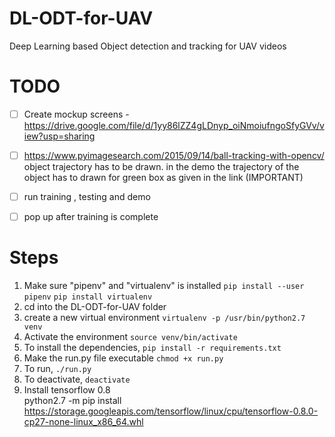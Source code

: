 # DL-ODT-for-UAV
Deep Learning based Object detection and tracking for UAV videos

# TODO
- [ ] Create mockup screens - https://drive.google.com/file/d/1yy86lZZ4gLDnyp_oiNmoiufngoSfyGVv/view?usp=sharing
- [ ] https://www.pyimagesearch.com/2015/09/14/ball-tracking-with-opencv/ object trajectory has to be drawn. in the demo the trajectory of the object has to drawn  for green box as given in the link (IMPORTANT)
- [ ] run training , testing and demo
- [ ] pop up after training is complete


# Steps
1. Make sure "pipenv" and "virtualenv" is installed
    `pip install --user pipenv`
    `pip install virtualenv`
2. cd into the DL-ODT-for-UAV folder
3. create a new virtual environment 
    `virtualenv -p /usr/bin/python2.7 venv`
4. Activate the environment
    `source venv/bin/activate`
5. To install the dependencies,
    `pip install -r requirements.txt`
6. Make the run.py file executable
    `chmod +x run.py`
7. To run,
    `./run.py`
8. To deactivate,
    `deactivate`
9. Install tensorflow 0.8  
python2.7 -m pip install https://storage.googleapis.com/tensorflow/linux/cpu/tensorflow-0.8.0-cp27-none-linux_x86_64.whl
